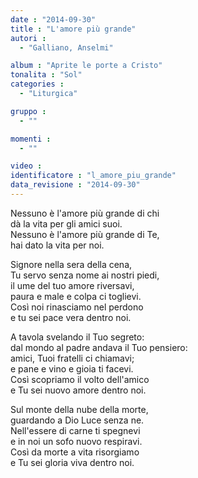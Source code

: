 ```yaml
---
date : "2014-09-30"
title : "L'amore più grande"
autori : 
  - "Galliano, Anselmi"

album : "Aprite le porte a Cristo"
tonalita : "Sol"
categories : 
  - "Liturgica"

gruppo : 
  - ""

momenti : 
  - ""

video : 
identificatore : "l_amore_piu_grande"
data_revisione : "2014-09-30"
---
```

  
  
Nessuno è l'amore più grande di chi  
dà la vita per gli amici suoi.   
Nessuno è l'amore più grande di Te,  
hai dato la vita per noi.    
  
  
Signore  nella sera della cena,   
Tu servo senza nome ai nostri piedi,    
il ume del tuo amore riversavi,   
paura e male e colpa ci toglievi.   
Così noi rinasciamo nel perdono   
e tu sei pace vera dentro noi.   
  
  
A tavola svelando il Tuo segreto:   
dal mondo al padre andava il Tuo pensiero:   
amici, Tuoi fratelli ci chiamavi;   
e pane e vino e gioia ti facevi.   
Così scopriamo il volto dell'amico   
e Tu sei nuovo amore dentro noi.   
  
  
Sul monte della nube della morte,   
guardando a Dio Luce senza ne.   
Nell'essere di carne ti spegnevi   
e in noi un sofo nuovo respiravi.   
Così da morte a vita risorgiamo   
e Tu sei gloria viva dentro noi.   
  
